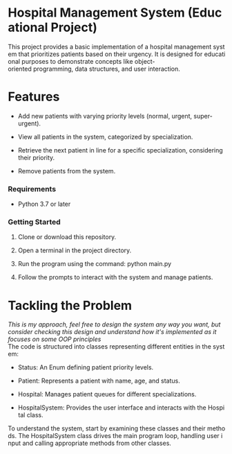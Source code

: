 # Hospital Management System (Educational Project)

This project provides a basic implementation of a hospital management system that prioritizes patients based on their urgency. It is designed for educational purposes to demonstrate concepts like object-oriented programming, data structures, and user interaction.

#  Features

- Add new patients with varying priority levels (normal, urgent, super-urgent).
    
- View all patients in the system, categorized by specialization.
    
- Retrieve the next patient in line for a specific specialization, considering their priority.
    
- Remove patients from the system.
    

### Requirements

- Python 3.7 or later
    

### Getting Started

1. Clone or download this repository.
    
2. Open a terminal in the project directory.
    
3. Run the program using the command: python main.py
    
4. Follow the prompts to interact with the system and manage patients.
    

# Tackling the Problem

_This is my approach, feel free to design the system any way you want, but consider checking this design and understand how it's implemented as it focuses on some OOP principles_
The code is structured into classes representing different entities in the system:

- Status: An Enum defining patient priority levels.
    
- Patient: Represents a patient with name, age, and status.
    
- Hospital: Manages patient queues for different specializations.
    
- HospitalSystem: Provides the user interface and interacts with the Hospital class.
    

To understand the system, start by examining these classes and their methods. The HospitalSystem class drives the main program loop, handling user input and calling appropriate methods from other classes.
